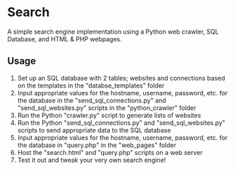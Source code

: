 # Search

A simple search engine implementation using a Python web crawler, SQL Database, and HTML & PHP webpages.

## Usage

1. Set up an SQL database with 2 tables; websites and connections based on the templates in the "databse_templates" folder
2. Input appropriate values for the hostname, username, password, etc. for the database in the "send_sql_connections.py" and "send_sql_websites.py" scripts in the "python_crawler" folder
3. Run the Python "crawler.py" script to generate lists of websites
4. Run the Python "send_sql_connections.py" and "send_sql_websites.py" scripts to send appropriate data to the SQL database
5. Input appropriate values for the hostname, username, password, etc. for the database in "query.php" in the "web_pages" folder
6. Host the "search.html" and "query.php" scripts on a web server
7. Test it out and tweak your very own search engine!

